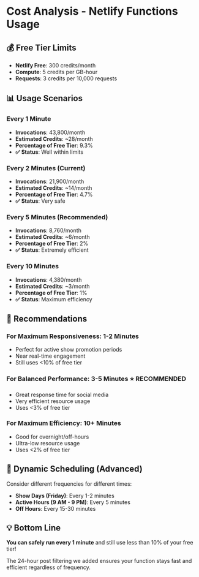 # Cost Analysis - Netlify Functions Usage

## 💰 Free Tier Limits
- **Netlify Free**: 300 credits/month
- **Compute**: 5 credits per GB-hour
- **Requests**: 3 credits per 10,000 requests

## 📊 Usage Scenarios

### Every 1 Minute
- **Invocations**: 43,800/month
- **Estimated Credits**: ~28/month
- **Percentage of Free Tier**: 9.3%
- **✅ Status**: Well within limits

### Every 2 Minutes (Current)  
- **Invocations**: 21,900/month
- **Estimated Credits**: ~14/month
- **Percentage of Free Tier**: 4.7%
- **✅ Status**: Very safe

### Every 5 Minutes (Recommended)
- **Invocations**: 8,760/month
- **Estimated Credits**: ~6/month
- **Percentage of Free Tier**: 2%
- **✅ Status**: Extremely efficient

### Every 10 Minutes
- **Invocations**: 4,380/month
- **Estimated Credits**: ~3/month
- **Percentage of Free Tier**: 1%
- **✅ Status**: Maximum efficiency

## 🎯 Recommendations

### For Maximum Responsiveness: **1-2 Minutes**
- Perfect for active show promotion periods
- Near real-time engagement
- Still uses <10% of free tier

### For Balanced Performance: **3-5 Minutes** ⭐ **RECOMMENDED**
- Great response time for social media
- Very efficient resource usage
- Uses <3% of free tier

### For Maximum Efficiency: **10+ Minutes**
- Good for overnight/off-hours
- Ultra-low resource usage
- Uses <2% of free tier

## 🔧 Dynamic Scheduling (Advanced)

Consider different frequencies for different times:
- **Show Days (Friday)**: Every 1-2 minutes
- **Active Hours (9 AM - 9 PM)**: Every 5 minutes  
- **Off Hours**: Every 15-30 minutes

## 💡 Bottom Line

**You can safely run every 1 minute** and still use less than 10% of your free tier!

The 24-hour post filtering we added ensures your function stays fast and efficient regardless of frequency.
